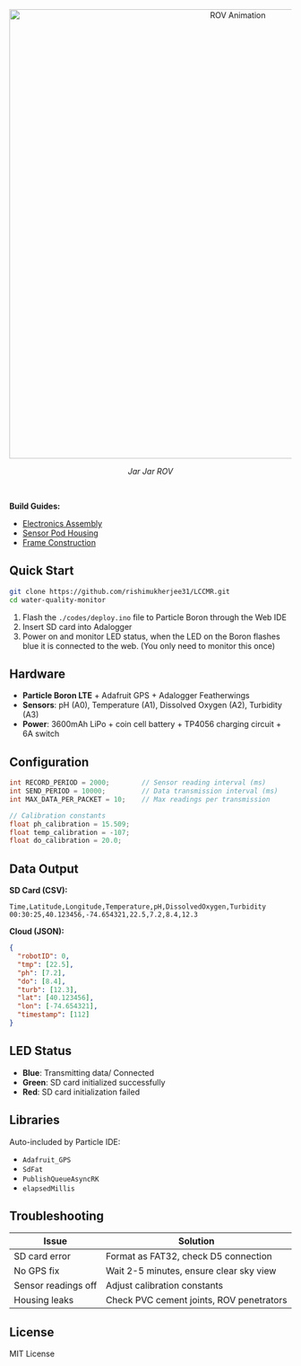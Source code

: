 <div align="center">
  <img src="./videos/jar jar.gif" alt="ROV Animation" width="800"/>
  <p><em>Jar Jar ROV</em></p>
</div>
<br>

**Build Guides:**
- [Electronics Assembly](electronics-build-guide.md)
- [Sensor Pod Housing](sensor-pod-build-guide.md)
- [Frame Construction](frame-build-guide.md)



## Quick Start

```bash
git clone https://github.com/rishimukherjee31/LCCMR.git
cd water-quality-monitor
```

1. Flash the `./codes/deploy.ino` file to Particle Boron through the Web IDE
2. Insert SD card into Adalogger
4. Power on and monitor LED status, when the LED on the Boron flashes blue it is connected to the web. (You only need to monitor this once)

## Hardware

- **Particle Boron LTE** + Adafruit GPS + Adalogger Featherwings
- **Sensors**: pH (A0), Temperature (A1), Dissolved Oxygen (A2), Turbidity (A3)
- **Power**: 3600mAh LiPo + coin cell battery + TP4056 charging circuit + 6A switch


## Configuration

```cpp
int RECORD_PERIOD = 2000;        // Sensor reading interval (ms)
int SEND_PERIOD = 10000;         // Data transmission interval (ms)
int MAX_DATA_PER_PACKET = 10;    // Max readings per transmission

// Calibration constants
float ph_calibration = 15.509;
float temp_calibration = -107;
float do_calibration = 20.0;
```

## Data Output

**SD Card (CSV):**
```
Time,Latitude,Longitude,Temperature,pH,DissolvedOxygen,Turbidity
00:30:25,40.123456,-74.654321,22.5,7.2,8.4,12.3
```

**Cloud (JSON):**
```json
{
  "robotID": 0,
  "tmp": [22.5],
  "ph": [7.2],
  "do": [8.4],
  "turb": [12.3],
  "lat": [40.123456],
  "lon": [-74.654321],
  "timestamp": [112]
}
```

## LED Status

- **Blue**: Transmitting data/ Connected
- **Green**: SD card initialized successfully
- **Red**: SD card initialization failed

## Libraries

Auto-included by Particle IDE:
- `Adafruit_GPS`
- `SdFat` 
- `PublishQueueAsyncRK`
- `elapsedMillis`

## Troubleshooting

| Issue | Solution |
|-------|----------|
| SD card error | Format as FAT32, check D5 connection |
| No GPS fix | Wait 2-5 minutes, ensure clear sky view |
| Sensor readings off | Adjust calibration constants |
| Housing leaks | Check PVC cement joints, ROV penetrators |

## License

MIT License
